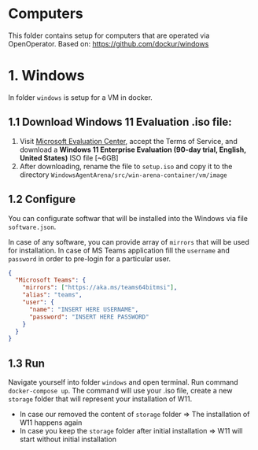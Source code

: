 # Computers

This folder contains setup for computers that are operated via OpenOperator. Based on: https://github.com/dockur/windows

# 1. Windows

In folder `windows` is setup for a VM in docker.

## 1.1 Download Windows 11 Evaluation .iso file:

1. Visit [Microsoft Evaluation Center](https://info.microsoft.com/ww-landing-windows-11-enterprise.html), accept the Terms of Service, and download a **Windows 11 Enterprise Evaluation (90-day trial, English, United States)** ISO file [~6GB]
2. After downloading, rename the file to `setup.iso` and copy it to the directory `WindowsAgentArena/src/win-arena-container/vm/image`

## 1.2 Configure

You can configurate softwar that will be installed into the Windows via file `software.json`.

In case of any software, you can provide array of `mirrors` that will be used for installation.
In case of MS Teams application fill the `username` and `password` in order to pre-login for a particular user.

```JSON
{
  "Microsoft Teams": {
    "mirrors": ["https://aka.ms/teams64bitmsi"],
    "alias": "teams",
    "user": {
      "name": "INSERT HERE USERNAME",
      "password": "INSERT HERE PASSWORD"
    }
  }
}
```

## 1.3 Run

Navigate yourself into folder `windows` and open terminal. Run command `docker-compose up`. The command will use your .iso file, create a new `storage` folder that will represent your installation of W11.

- In case our removed the content of `storage` folder => The installation of W11 happens again
- In case you keep the `storage` folder after initial installation => W11 will start without initial installation
